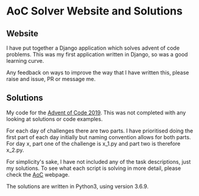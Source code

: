 # AoC Solver Website and Solutions

## Website

I have put together a Django application which solves advent of code problems. This was my first application written in Django, so was a good learning curve.

Any feedback on ways to improve the way that I have written this, please raise and issue, PR or message me.

## Solutions
My code for the [Advent of Code 2019](https://adventofcode.com/2019). This was not completed with any looking at solutions or code examples.

For each day of challenges there are two parts. I have prioritised doing the first part of each day initially but naming convention allows for both parts. For day x, part one of the challenge is x_1.py and part two is therefore x_2.py.

For simplicity's sake, I have not included any of the task descriptions, just my solutions. To see what each script is solving in more detail, please check the [AoC](https://adventofcode.com/2019) webpage.

The solutions are written in Python3, using version 3.6.9.
